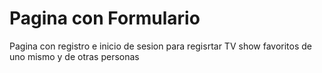 # Pagina con Formulario
 Pagina con registro e inicio de sesion para regisrtar TV show favoritos de uno mismo y de otras personas

